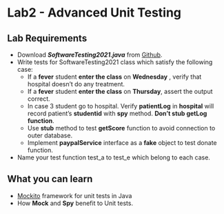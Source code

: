 # Lab2 - Advanced Unit Testing

## Lab Requirements
- Download ***SoftwareTesting2021.java*** from [Github](https://github.com/iasthc/NYCU-Software-Testing-2021).
- Write tests for SoftwareTesting2021 class which satisfy the following case:
  - If a **fever** student **enter the class** on **Wednesday** , verify that hospital doesn’t do any treatment.
  - If a **fever** student **enter the class** on **Thursday**, assert the output correct.
  - In case 3 student go to hospital. Verify **patientLog** in **hospital** will record patient’s **studentid** with **spy** method. **Don’t stub getLog function**.
  - Use **stub** method to test **getScore** function to avoid connection to outer database.
  - Implement **paypalService** interface as a **fake** object to test donate function.
- Name your test function test_a to test_e which belong to each case.

## What you can learn 
- [Mockito](https://site.mockito.org/) framework for unit tests in Java
- How **Mock** and **Spy** benefit to Unit tests.
